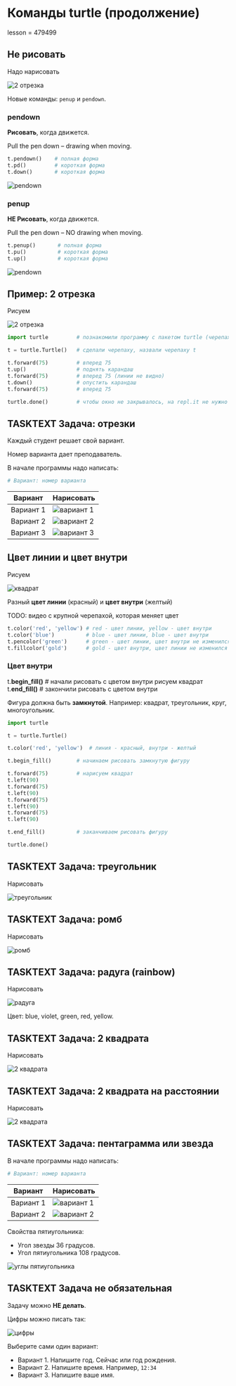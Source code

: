 # Команды turtle (продолжение)

lesson = 479499

## Не рисовать

Надо нарисовать 

![2 отрезка](https://stepik.org/media/attachments/lesson/479499/t2_2e.png)

Новые команды: `penup` и `pendown`.

### pendown

**Рисовать**, когда движется.

Pull the pen down – drawing when moving.

```python
t.pendown()    # полная форма
t.pd()         # короткая форма
t.down()       # короткая форма
```

![pendown](https://stepik.org/media/attachments/lesson/479499/pen_down.png)

### penup

**НЕ Рисовать**, когда движется.

Pull the pen down – NO drawing when moving.

```python
t.penup()       # полная форма
t.pu()          # короткая форма
t.up()          # короткая форма
```

![pendown](https://stepik.org/media/attachments/lesson/479499/pen_up.png)

## Пример: 2 отрезка

Рисуем

![2 отрезка](https://stepik.org/media/attachments/lesson/479499/t2_2e.png)

```python
import turtle         # познакомили программу с пакетом turtle (черепаха)

t = turtle.Turtle()   # сделали черепаху, назвали черепаху t

t.forward(75)         # вперед 75
t.up()                # поднять карандаш
t.forward(75)         # вперед 75 (линии не видно)
t.down()              # опустить карандаш
t.forward(75)         # вперед 75

turtle.done()         # чтобы окно не закрывалось, на repl.it не нужно
```

## TASKTEXT Задача: отрезки

Каждый студент решает свой вариант.

Номер варианта дает преподаватель.

В начале программы надо написать:
```python
# Вариант: номер варианта
```

| Вариант | Нарисовать |
|----|-----|
| Вариант 1 | ![вариант 1](https://stepik.org/media/attachments/lesson/479499/t221.png) |
| Вариант 2 | ![вариант 2](https://stepik.org/media/attachments/lesson/479499/t222.png) |
| Вариант 3 | ![вариант 3](https://stepik.org/media/attachments/lesson/479499/t223.png) |

## Цвет линии и цвет внутри

Рисуем

![квадрат](https://stepik.org/media/attachments/lesson/479499/t2_3e.png)

Разный **цвет линии** (красный) и **цвет внутри** (желтый)

TODO: видео с крупной черепахой, которая меняет цвет

```python
t.color('red', 'yellow') # red - цвет линии, yellow - цвет внутри
t.color('blue')          # blue - цвет линии, blue - цвет внутри
t.pencolor('green')      # green - цвет линии, цвет внутри не изменился
t.fillcolor('gold')      # gold - цвет внутри, цвет линии не изменился
```

### Цвет внутри

t.**begin_fill()**    # начали рисовать с цветом внутри
рисуем квадрат        
t.**end_fill()**      # закончили рисовать с цветом внутри

Фигура должна быть **замкнутой**. Например: квадрат, треугольник, круг, многоугольник.

```python
import turtle

t = turtle.Turtle()

t.color('red', 'yellow')  # линия - красный, внутри - желтый

t.begin_fill()        # начинаем рисовать замкнутую фигуру

t.forward(75)         # нарисуем квадрат
t.left(90)            
t.forward(75)         
t.left(90)            
t.forward(75)         
t.left(90)            
t.forward(75)         
t.left(90)      

t.end_fill()          # заканчиваем рисовать фигуру

turtle.done()
```

## TASKTEXT Задача: треугольник

Нарисовать

![треугольник](https://stepik.org/media/attachments/lesson/479499/t2_4.png)

## TASKTEXT Задача: ромб

Нарисовать

![ромб](https://stepik.org/media/attachments/lesson/479499/t2_3t.png)

## TASKTEXT Задача: радуга (rainbow)

Нарисовать

![радуга](https://stepik.org/media/attachments/lesson/479499/rainbow.png)

Цвет:  blue, violet, green, red, yellow.

## TASKTEXT Задача: 2 квадрата

Нарисовать

![2 квадрата](https://stepik.org/media/attachments/lesson/479499/sq2.png)

## TASKTEXT Задача: 2 квадрата на расстоянии

Нарисовать

![2 квадрата](https://stepik.org/media/attachments/lesson/479499/sq2_dist.png)

## TASKTEXT Задача: пентаграмма или звезда

В начале программы надо написать:
```python
# Вариант: номер варианта
```

| Вариант | Нарисовать |
|----|-----|
| Вариант 1 | ![вариант 1](https://stepik.org/media/attachments/lesson/479499/pent.png) |
| Вариант 2 | ![вариант 2](https://stepik.org/media/attachments/lesson/479499/star.png) |

Свойства пятиугольника:

* Угол звезды 36 градусов.
* Угол пятиугольника 108 градусов.

![углы пятиугольника](https://stepik.org/media/attachments/lesson/479499/pentagramm.png)


## TASKTEXT Задача не обязательная

Задачу можно **НЕ делать**.

Цифры можно писать так:

![цифры](https://stepik.org/media/attachments/lesson/479499/post_index_small.png)

Выберите сами один вариант:

* Вариант 1. Напишите год. Сейчас или год рождения.
* Вариант 2. Напишите время. Например, `12:34`
* Вариант 3. Напишите ваше имя.

